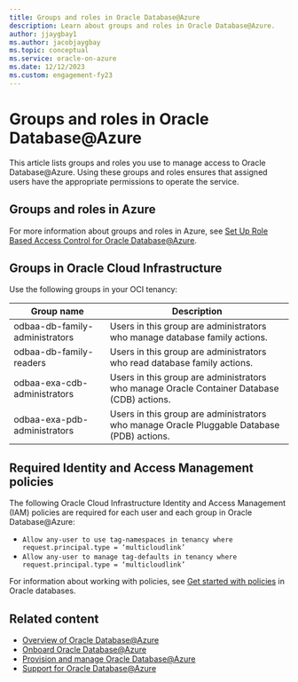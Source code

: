 ```yaml
---
title: Groups and roles in Oracle Database@Azure
description: Learn about groups and roles in Oracle Database@Azure.
author: jjaygbay1
ms.author: jacobjaygbay
ms.topic: conceptual
ms.service: oracle-on-azure
ms.date: 12/12/2023
ms.custom: engagement-fy23
---
```


# Groups and roles in Oracle Database@Azure

This article lists groups and roles you use to manage access to Oracle Database@Azure. Using these groups and roles ensures that assigned users have the appropriate permissions to operate the service.

## Groups and roles in Azure

For more information about groups and roles in Azure, see [Set Up Role Based Access Control for Oracle Database@Azure](https://docs.oracle.com/en-us/iaas/Content/database-at-azure/oaaonboard-task-7.htm).

## Groups in Oracle Cloud Infrastructure

Use the following groups in your OCI tenancy:

|Group name|Description|
|----------|-----------|
|odbaa-db-family-administrators | Users in this group are administrators who manage database family actions. |
|odbaa-db-family-readers |Users in this group are administrators who read database family actions. |
|odbaa-exa-cdb-administrators |Users in this group are administrators who manage Oracle Container Database (CDB) actions. |
|odbaa-exa-pdb-administrators | Users in this group are administrators who manage Oracle Pluggable Database (PDB) actions.|

## Required Identity and Access Management policies

The following Oracle Cloud Infrastructure Identity and Access Management (IAM) policies are required for each user and each group in Oracle Database@Azure:

- `Allow any-user to use tag-namespaces in tenancy where request.principal.type = ‘multicloudlink’`
- `Allow any-user to manage tag-defaults in tenancy where request.principal.type = ‘multicloudlink’`

For information about working with policies, see [Get started with policies](https://docs.oracle.com/iaas/Content/Identity/policiesgs/get-started-with-policies.htm) in Oracle databases.

## Related content

- [Overview of Oracle Database@Azure](database-overview.md)
- [Onboard Oracle Database@Azure](onboard-oracle-database.md)
- [Provision and manage Oracle Database@Azure](provision-oracle-database.md)
- [Support for Oracle Database@Azure](oracle-database-support.md)
